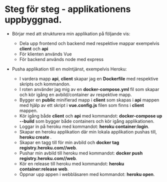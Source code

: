 # Steg för steg - applikationens uppbyggnad.

- Börjar med att strukturera min applikation på följande vis:

  - Dela upp frontend och backend med respektive mappar exempelvis **client** och **api**
  - För klienten används Vue
  - För backend används node med express

- Pusha applikation till en molntjänst, exempelvis Heroku:
  - I vardera mapp **api**, **client** skapar jag en **Dockerfile** med respektive skripts och kommandon.
  - I roten använder jag mig av en **docker-compose.yml** fil som skapar och kör igång en avbild/container av respektive mapp.
  - Bygger en **public** minifierad mapp i **client** som skapas i **api** mappen med hjälp av ett skript i **vue.config.js** filen som finns i **client** mappen.
  - Kör igång både **client** och **api** med kommandot: **docker-compose up --build** som bygger både containers och kör igång applikationen.
  - Loggar in på heroku med kommandot: **heroku container:login**.
  - Skapar en heroku applikation där min lokala applikation pushas till, **heroku create <HEROKU-APP-NAME>**.
  - Skapar en tagg till för min avbild och **docker tag <imageName> registry.heroku.com/<HEROKU-APP-NAME>/web**.
  - Pushar min avbild till heroku med kommandot: **docker push registry.heroku.com/<HEROKU-APP-NAME>/web**.
  - Kör en release till heroku med kommandot: **heroku container:release web**.
  - Öppnar upp appen i webbläsaren med kommandot: **heroku open**.
